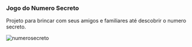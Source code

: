 ### Jogo do Numero Secreto

Projeto para brincar com seus amigos e familiares até descobrir o numero secreto.

![numerosecreto](https://github.com/elimarmcd/jogo-do-numero-secreto/assets/157633420/cb9b2ddc-99f4-4890-a9fa-44c0c7d4e709)
